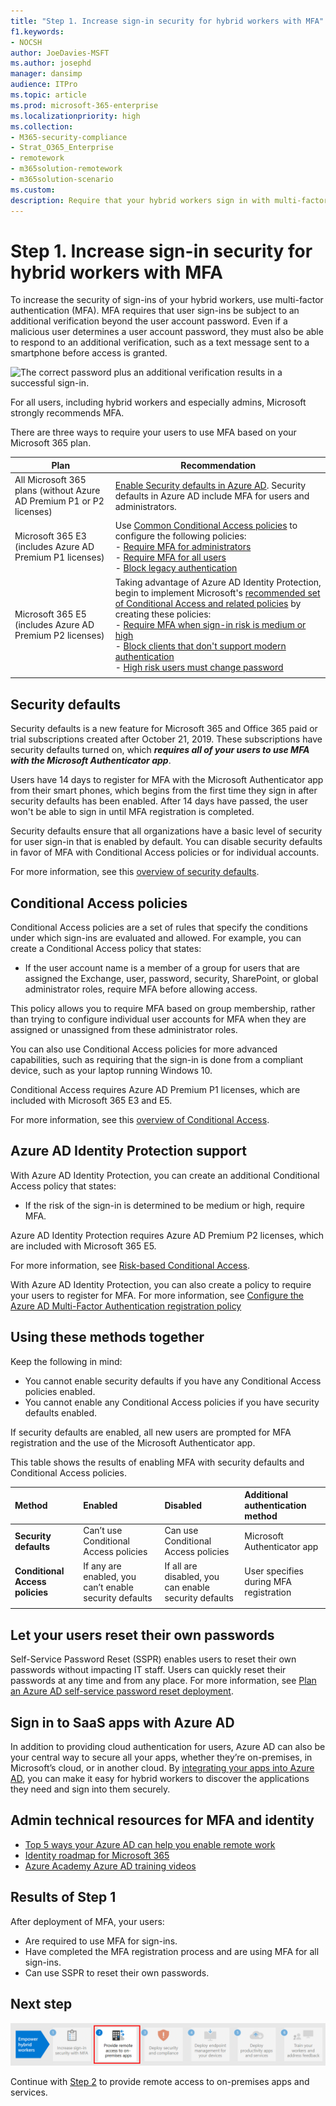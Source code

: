 ```yaml
---
title: "Step 1. Increase sign-in security for hybrid workers with MFA"
f1.keywords:
- NOCSH
author: JoeDavies-MSFT
ms.author: josephd
manager: dansimp
audience: ITPro
ms.topic: article
ms.prod: microsoft-365-enterprise
ms.localizationpriority: high
ms.collection: 
- M365-security-compliance
- Strat_O365_Enterprise
- remotework
- m365solution-remotework
- m365solution-scenario
ms.custom: 
description: Require that your hybrid workers sign in with multi-factor authentication (MFA).
---
```


# Step 1. Increase sign-in security for hybrid workers with MFA

To increase the security of sign-ins of your hybrid workers, use multi-factor authentication (MFA). MFA requires that user sign-ins be subject to an additional verification beyond the user account password. Even if a malicious user determines a user account password, they must also be able to respond to an additional verification, such as a text message sent to a smartphone before access is granted.

![The correct password plus an additional verification results in a successful sign-in.](../media/empower-people-to-work-remotely/remote-workers-mfa.png)

For all users, including hybrid workers and especially admins, Microsoft strongly recommends MFA.

There are three ways to require your users to use MFA based on your Microsoft 365 plan.

|Plan  |Recommendation  |
|---------|---------|
|All Microsoft 365 plans (without Azure AD Premium P1 or P2 licenses)     |[Enable Security defaults in Azure AD](/azure/active-directory/fundamentals/concept-fundamentals-security-defaults). Security defaults in Azure AD include MFA for users and administrators.   |
|Microsoft 365 E3 (includes Azure AD Premium P1 licenses)     | Use [Common Conditional Access policies](/azure/active-directory/conditional-access/concept-conditional-access-policy-common) to configure the following policies: <br>- [Require MFA for administrators](/azure/active-directory/conditional-access/howto-conditional-access-policy-admin-mfa) <br>- [Require MFA for all users](/azure/active-directory/conditional-access/howto-conditional-access-policy-all-users-mfa) <br> - [Block legacy authentication](/azure/active-directory/conditional-access/howto-conditional-access-policy-block-legacy)       |
|Microsoft 365 E5 (includes Azure AD Premium P2 licenses)     | Taking advantage of Azure AD Identity Protection, begin to implement Microsoft's [recommended set of Conditional Access and related policies](../security/office-365-security/identity-access-policies.md) by creating these policies:<br> - [Require MFA when sign-in risk is medium or high](../security/office-365-security/identity-access-policies.md#require-mfa-based-on-sign-in-risk) <br>- [Block clients that don't support modern authentication](../security/office-365-security/identity-access-policies.md#block-clients-that-dont-support-multi-factor)<br>- [High risk users must change password](../security/office-365-security/identity-access-policies.md#high-risk-users-must-change-password)       |
| | |

## Security defaults

Security defaults is a new feature for Microsoft 365 and Office 365 paid or trial subscriptions created after October 21, 2019. These subscriptions have security defaults turned on, which ***requires all of your users to use MFA with the Microsoft Authenticator app***.
 
Users have 14 days to register for MFA with the Microsoft Authenticator app from their smart phones, which begins from the first time they sign in after security defaults has been enabled. After 14 days have passed, the user won't be able to sign in until MFA registration is completed.

Security defaults ensure that all organizations have a basic level of security for user sign-in that is enabled by default. You can disable security defaults in favor of MFA with Conditional Access policies or for individual accounts.

For more information, see this [overview of security defaults](/azure/active-directory/fundamentals/concept-fundamentals-security-defaults).

## Conditional Access policies

Conditional Access policies are a set of rules that specify the conditions under which sign-ins are evaluated and allowed. For example, you can create a Conditional Access policy that states:

- If the user account name is a member of a group for users that are assigned the Exchange, user, password, security, SharePoint, or global administrator roles, require MFA before allowing access.

This policy allows you to require MFA based on group membership, rather than trying to configure individual user accounts for MFA when they are assigned or unassigned from these administrator roles.

You can also use Conditional Access policies for more advanced capabilities, such as requiring that the sign-in is done from a compliant device, such as your laptop running Windows 10.

Conditional Access requires Azure AD Premium P1 licenses, which are included with Microsoft 365 E3 and E5.

For more information, see this [overview of Conditional Access](/azure/active-directory/conditional-access/overview).

## Azure AD Identity Protection support

With Azure AD Identity Protection, you can create an additional Conditional Access policy that states:

- If the risk of the sign-in is determined to be medium or high, require MFA.

Azure AD Identity Protection requires Azure AD Premium P2 licenses, which are included with Microsoft 365 E5.

For more information, see [Risk-based Conditional Access](/azure/active-directory/conditional-access/howto-conditional-access-policy-risk#require-mfa-medium-or-high-sign-in-risk-users).

With Azure AD Identity Protection, you can also create a policy to require your users to register for MFA. For more information, see [Configure the Azure AD Multi-Factor Authentication registration policy](/azure/active-directory/identity-protection/howto-identity-protection-configure-mfa-policy)


## Using these methods together

Keep the following in mind:

- You cannot enable security defaults if you have any Conditional Access policies enabled.
- You cannot enable any Conditional Access policies if you have security defaults enabled.

If security defaults are enabled, all new users are prompted for MFA registration and the use of the Microsoft Authenticator app. 

This table shows the results of enabling MFA with security defaults and Conditional Access policies.

| Method | Enabled | Disabled | Additional authentication method |
|:-------|:-----|:-------|:-------|
| **Security defaults**  | Can’t use Conditional Access policies | Can use Conditional Access policies | Microsoft Authenticator app |
| **Conditional Access policies** | If any are enabled, you can’t enable security defaults | If all are disabled, you can enable security defaults  | User specifies during MFA registration  |
||||

## Let your users reset their own passwords

Self-Service Password Reset (SSPR) enables users to reset their own passwords without impacting IT staff. Users can quickly reset their passwords at any time and from any place. For more information, see [Plan an Azure AD self-service password reset deployment](/azure/active-directory/authentication/howto-sspr-deployment).

## Sign in to SaaS apps with Azure AD

In addition to providing cloud authentication for users, Azure AD can also be your central way to secure all your apps, whether they’re on-premises, in Microsoft’s cloud, or in another cloud. By [integrating your apps into Azure AD](/azure/active-directory/manage-apps/plan-an-application-integration), you can make it easy for hybrid workers to discover the applications they need and sign into them securely.

## Admin technical resources for MFA and identity

- [Top 5 ways your Azure AD can help you enable remote work](https://techcommunity.microsoft.com/t5/azure-active-directory-identity/top-5-ways-your-azure-ad-can-help-you-enable-remote-work/ba-p/1144691)
- [Identity roadmap for Microsoft 365](../enterprise/identity-roadmap-microsoft-365.md)
- [Azure Academy Azure AD training videos](https://www.youtube.com/watch?v=pN8o0owHfI0&list=PL-V4YVm6AmwUFpC3rXr2i2piRQ708q_ia)

## Results of Step 1

After deployment of MFA, your users:

- Are required to use MFA for sign-ins.
- Have completed the MFA registration process and are using MFA for all sign-ins.
- Can use SSPR to reset their own passwords.

## Next step

[![Step 2: Provide remote access to on-premises apps and services.](../media/empower-people-to-work-remotely/remote-workers-step-grid-2.png)](empower-people-to-work-remotely-remote-access.md)

Continue with [Step 2](empower-people-to-work-remotely-remote-access.md) to provide remote access to on-premises apps and services.